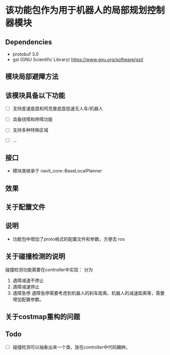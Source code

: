 # 该功能包作为用于机器人的局部规划控制器模块

## Dependencies
- protobuf 3.0
- gsl (GNU Scientific Library) https://www.gnu.org/software/gsl/

##

## 模块局部避障方法


## 该模块具备以下功能
- [ ] 支持差速底盘和阿克曼底盘低速无人车/机器人
- [ ] 具备绕障和停障功能
- [ ] 支持多种特殊区域
- [ ] ...


## 接口

- 模块类继承于 navit_core::BaseLocalPlanner

## 效果


## 关于配置文件


## 说明

- 功能包中增加了proto格式的配置文件和参数，方便去 ros

## 关于碰撞检测的说明
 碰撞检测功能需要在controller中实现：
 分为

 1. 遇障减速不停止
 2. 遇障减速停止
 3. 遇障急停 遇障急停需要考虑到机器人的刹车距离、机器人的减速距离等，需要增加配置参数。


 ## 关于costmap重构的问题

 ## Todo

- [ ] 碰撞检测可以抽象出来一个类，放在controller中代码臃肿。